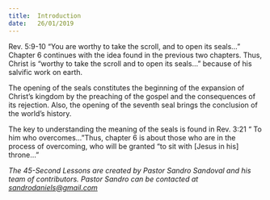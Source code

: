 ```yaml
---
title:  Introduction
date:   26/01/2019
---
```


Rev. 5:9-10 “You are worthy to take the scroll, and to open its seals…” Chapter 6 continues with the idea found in the previous two chapters. Thus, Christ is “worthy to take the scroll and to open its seals…” because of his salvific work on earth.

The opening of the seals constitutes the beginning of the expansion of Christ’s kingdom by the preaching of the gospel and the consequences of its rejection. Also, the opening of the seventh seal brings the conclusion of the world’s history.

The key to understanding the meaning of the seals is found in Rev. 3:21 “ To him who overcomes…”Thus, chapter 6 is about those who are in the process of overcoming, who will be granted “to sit with [Jesus in his] throne…”

*The 45-Second Lessons are created by Pastor Sandro Sandoval and his team of contributors.  Pastor Sandro can be contacted at sandrodaniels@gmail.com*
